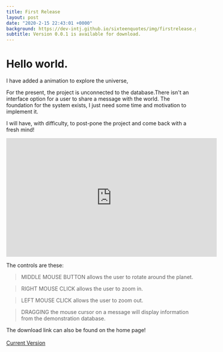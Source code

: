```yaml
---
title: First Release
layout: post
date: "2020-2-15 22:43:01 +0000"
background: https://dev-intj.github.io/sixteenquotes/img/firstrelease.gif
subtitle: Version 0.0.1 is available for download.
---
```


# Hello world.

I have added a animation to explore the universe,

For the present, the project is unconnected to the database.There isn't an interface option for a user to share a message with the world. The foundation for the system exists, I just need some time and motivation to implement it.
<br>

I will have, with difficulty, to post-pone the project and come back with a fresh mind!<br>

<iframe width="560" height="315" src="https://www.youtube.com/embed/bqRdnrO3pTw" frameborder="0" allow="accelerometer; autoplay; clipboard-write; encrypted-media; gyroscope; picture-in-picture" allowfullscreen></iframe>

The controls are these:

> MIDDLE MOUSE BUTTON allows the user to rotate around the planet.<br>

> RIGHT MOUSE CLICK allows the user to zoom in.<br>

> LEFT MOUSE CLICK allows the user to zoom out.<br>

> DRAGGING the mouse cursor on a message will display information from the demonstration database.

The download link can also be found on the home page!<br><br>
<a class="btn btn-primary" href="https://www.dropbox.com/s/f86lcc6k5rw8m0z/WindowsNoEditor.rar?dl=0" target="_blank" role="button">Current Version <i class="fa fa-cloud-download"></i></a>
